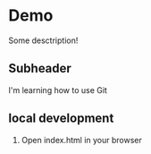 # Demo

Some desctription!

## Subheader

I'm learning how to use Git

## local development

1. Open index.html in your browser